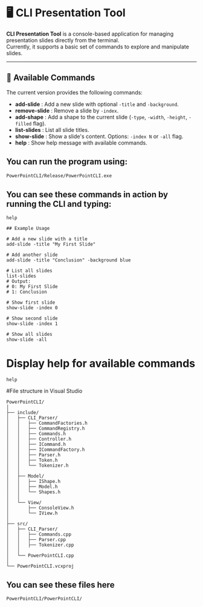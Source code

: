 # 🖥️ CLI Presentation Tool

**CLI Presentation Tool** is a console-based application for managing presentation slides directly from the terminal.  
Currently, it supports a basic set of commands to explore and manipulate slides.

---

## 📌 Available Commands

The current version provides the following commands:

- **add-slide** : Add a new slide with optional `-title` and `-background`.
- **remove-slide** : Remove a slide by `-index`.
- **add-shape** : Add a shape to the current slide (`-type`, `-width`, `-height`, `-filled` flag).
- **list-slides** : List all slide titles.
- **show-slide** : Show a slide's content. Options: `-index N` or `-all` flag.
- **help** : Show help message with available commands.

## You can run the program using:

```bash
PowerPointCLI/Release/PowerPointCLI.exe
```

## You can see these commands in action by running the CLI and typing:

```text
help

## Example Usage

# Add a new slide with a title
add-slide -title "My First Slide"

# Add another slide
add-slide -title "Conclusion" -background blue

# List all slides
list-slides
# Output:
# 0: My First Slide
# 1: Conclusion

# Show first slide
show-slide -index 0

# Show second slide
show-slide -index 1

# Show all slides
show-slide -all
```

# Display help for available commands
```text
help
```

#File structure in Visual Studio

```text
PowerPointCLI/
│
├── include/
│   ├── CLI_Parser/
│   │   ├── CommandFactories.h
│   │   ├── CommandRegistry.h
│   │   ├── Commands.h
│   │   ├── Controller.h
│   │   ├── ICommand.h
│   │   ├── ICommandFactory.h
│   │   ├── Parser.h
│   │   ├── Token.h
│   │   └── Tokenizer.h
│   │
│   ├── Model/
│   │   ├── IShape.h
│   │   ├── Model.h
│   │   └── Shapes.h
│   │
│   └── View/
│       ├── ConsoleView.h
│       └── IView.h
│
├── src/
│   ├── CLI_Parser/
│   │   ├── Commands.cpp
│   │   ├── Parser.cpp
│   │   ├── Tokenizer.cpp
│   │
│   └── PowerPointCLI.cpp
│
└── PowerPointCLI.vcxproj
```

## You can see these files here
```text
PowerPointCLI/PowerPointCLI/ 
```